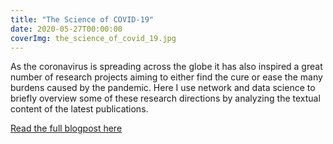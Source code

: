 ```yaml
---
title: "The Science of COVID-19"
date: 2020-05-27T00:00:00
coverImg: the_science_of_covid_19.jpg
---
```


As the coronavirus is spreading across the globe it has also inspired a great number of research projects aiming to either find the cure or ease the many burdens caused by the pandemic. Here I use network and data science to briefly overview some of these research directions by analyzing the textual content of the latest publications.

<!--more-->

[Read the full blogpost here](https://socialsciences.nature.com/posts/the-science-of-covid-19)
